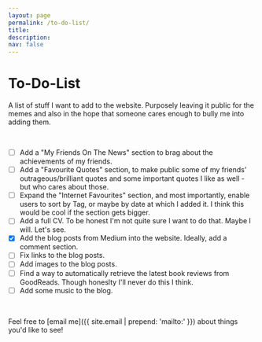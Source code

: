 ```yaml
---
layout: page
permalink: /to-do-list/
title: 
description:
nav: false
---
```


<div class="talks">
    <div class="header-bar">
        <h1>To-Do-List</h1>
        <p>A list of stuff I want to add to the website. Purposely leaving it public for the memes and also in the hope that someone cares enough to bully me into adding them.</p> 
    </div>
</div>

<br />

- [ ] Add a "My Friends On The News" section to brag about the achievements of my friends.
- [ ] Add a "Favourite Quotes" section, to make public some of my friends' outrageous/brilliant quotes and some important quotes I like as well - but who cares about those.  
- [ ] Expand the "Internet Favourites" section, and most importantly, enable users to sort by Tag, or maybe by date at which I added it. I think this would be cool if the section gets bigger. 
- [ ] Add a full CV. To be honest I'm not quite sure I want to do that. Maybe I will. Let's see. 
- [x] Add the blog posts from Medium into the website. Ideally, add a comment section. 
- [ ] Fix links to the blog posts.
- [ ] Add images to the blog posts.
- [ ] Find a way to automatically retrieve the latest book reviews from GoodReads. Though honeslty I'll never do this I think. 
- [ ] Add some music to the blog. 

<br />

Feel free to [email me]({{ site.email | prepend: 'mailto:' }}) about things you'd like to see! 

